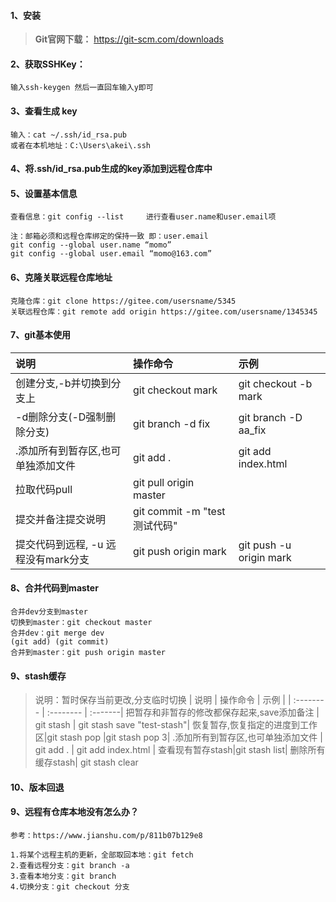 #### 1、安装
>**Git官网下载：** https://git-scm.com/downloads

#### 2、获取SSHKey：
``` 
输入ssh-keygen 然后一直回车输入y即可
```
#### 3、查看生成 key
```
输入：cat ~/.ssh/id_rsa.pub
或者在本机地址：C:\Users\akei\.ssh
```
#### 4、将.ssh/id_rsa.pub生成的key添加到远程仓库中
#### 5、设置基本信息
```
查看信息：git config --list     进行查看user.name和user.email项

注：邮箱必须和远程仓库绑定的保持一致 即：user.email
git config --global user.name “momo”
git config --global user.email “momo@163.com”
```
#### 6、克隆关联远程仓库地址
```
克隆仓库：git clone https://gitee.com/usersname/5345
关联远程仓库：git remote add origin https://gitee.com/usersname/1345345
```
#### 7、git基本使用
| 说明       | 操作命令   | 示例 |
| :--------  | :--------  | :-------|
创建分支,-b并切换到分支上 | git checkout mark | git checkout -b mark|
-d删除分支(-D强制删除分支)|git branch -d fix |git branch -D aa_fix|
| .添加所有到暂存区,也可单独添加文件 | git add . | git add index.html |
拉取代码pull|git pull origin master|
| 提交并备注提交说明 | git commit -m "test测试代码" |
提交代码到远程, -u 远程没有mark分支 |git push origin mark |  git push -u origin mark|

#### 8、合并代码到master
```
合并dev分支到master 
切换到master：git checkout master 
合并dev：git merge dev 
(git add) (git commit)  
合并到master：git push origin master  
```
#### 9、stash缓存
> 说明：暂时保存当前更改,分支临时切换
| 说明       | 操作命令   | 示例 |
| :--------  | :--------  | :-------|
把暂存和非暂存的修改都保存起来,save添加备注 | git stash | git stash save "test-stash"|
恢复暂存,恢复指定的进度到工作区|git stash pop |git stash pop 3|
.添加所有到暂存区,也可单独添加文件 | git add . | git add index.html |
查看现有暂存stash|git stash list|
删除所有缓存stash| git stash clear

#### 10、版本回退



#### 9、远程有仓库本地没有怎么办？
```
参考：https://www.jianshu.com/p/811b07b129e8

1.将某个远程主机的更新，全部取回本地：git fetch 
2.查看远程分支：git branch -a 
3.查看本地分支：git branch 
4.切换分支：git checkout 分支 
```